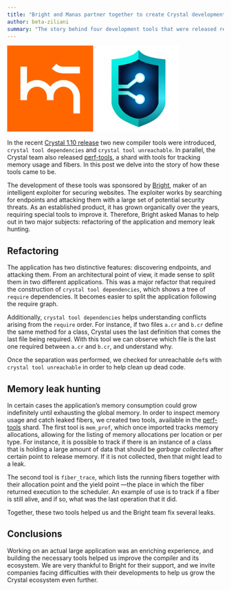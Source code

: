 ```yaml
---
title: "Bright and Manas partner together to create Crystal development tools"
author: beta-ziliani
summary: "The story behind four development tools that were released recently"
---
```


<img src="/assets/sponsors/manas.png" height="200"><img src="/assets/sponsors/bright.png" height="200">

In the recent [Crystal 1.10 release](/2023/10/09/1.10.0-released/) two new compiler tools were introduced, `crystal tool dependencies` and `crystal tool unreachable`. In parallel, the Crystal team also released [perf-tools](https://github.com/crystal-lang/perf-tools), a shard with tools for tracking memory usage and fibers. In this post we delve into the story of how these tools came to be.

The development of these tools was sponsored by [Bright](https://brightsec.com/), maker of an intelligent exploiter for securing websites. The exploiter works by searching for endpoints and attacking them with a large set of potential security threats. As an established product, it has grown organically over the years, requiring special tools to improve it. Therefore, Bright asked Manas to help out in two major subjects: refactoring of the application and memory leak hunting.

## Refactoring

The application has two distinctive features: discovering endpoints, and attacking them. From an architectural point of view, it made sense to split them in two different applications. This was a major refactor that required the construction of `crystal tool dependencies`, which shows a tree of `require` dependencies. It becomes easier to split the application following the require graph.

Additionally, `crystal tool dependencies` helps understanding conflicts arising from the `require` order. For instance, if two files `a.cr` and `b.cr` define the same method for a class, Crystal uses the last definition that comes the last file being required. With this tool we can observe which file is the last one required between `a.cr` and `b.cr`, and understand why.

Once the separation was performed, we checked for unreachable `def`s with `crystal tool unreachable` in order to help clean up dead code.

## Memory leak hunting

In certain cases the application’s memory consumption could grow indefinitely until exhausting the global memory. In order to inspect memory usage and catch leaked fibers, we created two tools, available in the [perf-tools](https://github.com/crystal-lang/perf-tools) shard. The first tool is `mem_prof`, which once imported tracks memory allocations, allowing for the listing of memory allocations per location or per type. For instance, it is possible to track if there is an instance of a class that is holding a large amount of data that should be _garbage collected_ after certain point to release memory. If it is not collected, then that might lead to a leak.

The second tool is `fiber_trace`, which lists the running fibers together with their allocation point and the yield point —the place in which the fiber returned execution to the scheduler. An example of use is to track if a fiber is still alive, and if so, what was the last operation that it did.

Together, these two tools helped us and the Bright team fix several leaks.

## Conclusions

Working on an actual large application was an enriching experience, and building the necessary tools helped us improve the compiler and its ecosystem. We are very thankful to Bright for their support, and we invite companies facing difficulties with their developments to help us grow the Crystal ecosystem even further.
